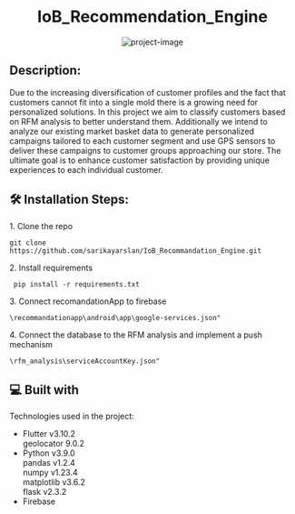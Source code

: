 <h1 align="center" id="title">IoB_Recommendation_Engine</h1>

<p align="center"><img src="https://socialify.git.ci/sarikayarslan/IoB_Recommandation_Engine/image?font=Jost&amp;name=1&amp;owner=1&amp;pattern=Circuit%20Board&amp;theme=Light" alt="project-image"></p>

<h2> Description:</h2>
<p id="description">Due to the increasing diversification of customer profiles and the fact that customers cannot fit into a single mold there is a growing need for personalized solutions. In this project we aim to classify customers based on RFM analysis to better understand them. Additionally we intend to analyze our existing market basket data to generate personalized campaigns tailored to each customer segment and use GPS sensors to deliver these campaigns to customer groups approaching our store. The ultimate goal is to enhance customer satisfaction by providing unique experiences to each individual customer.</p>

<h2>🛠️ Installation Steps:</h2>

<p>1. Clone the repo</p>

```
git clone https://github.com/sarikayarslan/IoB_Recommandation_Engine.git
```
<p>2. Install requirements</p>

```
 pip install -r requirements.txt 
```
  
<p>3. Connect recomandationApp to firebase</p>

```
\recommandationapp\android\app\google-services.json" 
```

<p>4. Connect the database to the RFM analysis and implement a push mechanism</p>

```
\rfm_analysis\serviceAccountKey.json"
```

  
<h2>💻 Built with</h2>

Technologies used in the project:
*   Flutter v3.10.2
      <br>  geolocator 9.0.2 
*   Python v3.9.0
      <br>pandas v1.2.4
      <br>numpy v1.23.4
      <br>matplotlib v3.6.2
      <br>flask v2.3.2
*   Firebase
